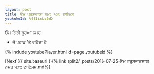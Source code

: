```yaml
---
layout: post
title: ਓਮ ਪ੍ਰਣਾਦਾਯਾ ਨਮਹ ੧੦੮ ਟਾਇਮਸ
youtubeId: V6ZIisLo8dQ
---
```

 
 
 ਓਮ ਗਿਰੀ ਰੂਹਆਂ ਨਮਹ  
 
 -  ਜੋ ਪਹਾੜ 'ਤੇ ਰਹਿੰਦਾ ਹੈ 
 
  
 
  
 
 
 
 
 
 


{% include youtubePlayer.html id=page.youtubeId %}
 
[Next]({{ site.baseurl }}{% link  split2/_posts/2016-07-25-ਓਮ ਵਰੁਸ਼ਭਾਕਸ਼ਾਯ ਨਮਹ ੧੦੮ ਟਾਇਮਸ.md%})
 
